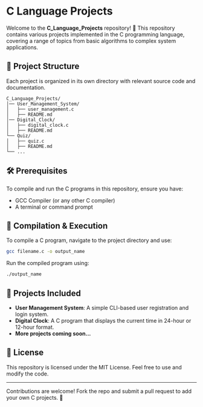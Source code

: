 # C Language Projects

Welcome to the **C_Language_Projects** repository! 🚀 This repository contains various projects implemented in the C programming language, covering a range of topics from basic algorithms to complex system applications.

## 📂 Project Structure
Each project is organized in its own directory with relevant source code and documentation.

```
C_Language_Projects/
│── User_Management_System/
│   ├── user_management.c
│   ├── README.md
│── Digital_Clock/
│   ├── digital_clock.c
│   ├── README.md
└── Quiz/
│   ├── quiz.c
│   ├── README.md
└── ...
```

## 🛠 Prerequisites
To compile and run the C programs in this repository, ensure you have:
- GCC Compiler (or any other C compiler)
- A terminal or command prompt

## 🔧 Compilation & Execution
To compile a C program, navigate to the project directory and use:
```sh
gcc filename.c -o output_name
```
Run the compiled program using:
```sh
./output_name
```

## 📌 Projects Included
- **User Management System**: A simple CLI-based user registration and login system.
- **Digital Clock**: A C program that displays the current time in 24-hour or 12-hour format.
- **More projects coming soon...**

## 📜 License
This repository is licensed under the MIT License. Feel free to use and modify the code.

---
Contributions are welcome! Fork the repo and submit a pull request to add your own C projects. 🚀

